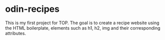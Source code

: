# odin-recipes
This is my first project for TOP. The goal is to create a recipe website using the HTML boilerplate, elements such as h1, h2, img and their corresponding attributes.
